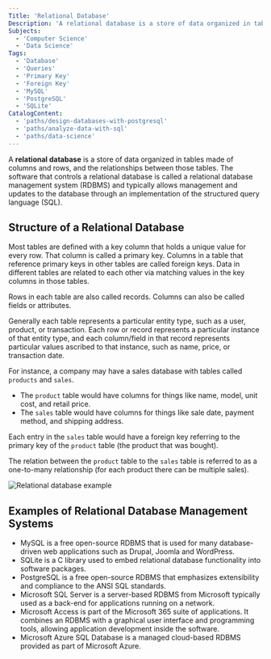 ```yaml
---
Title: 'Relational Database'
Description: 'A relational database is a store of data organized in tables made of columns and rows, and the relationships between those tables.'
Subjects:
  - 'Computer Science'
  - 'Data Science'
Tags:
  - 'Database'
  - 'Queries'
  - 'Primary Key'
  - 'Foreign Key'
  - 'MySQL'
  - 'PostgreSQL'
  - 'SQLite'
CatalogContent:
  - 'paths/design-databases-with-postgresql'
  - 'paths/analyze-data-with-sql'
  - 'paths/data-science'
---
```


[relational database example]: https://raw.githubusercontent.com/Codecademy/docs/main/media/general-relational-database.png 'Example of a Relational Database'

A **relational database** is a store of data organized in tables made of columns and rows, and the relationships between those tables.
The software that controls a relational database is called a relational database management system (RDBMS) and typically allows management and updates to the database through an implementation of the structured query language (SQL).

## Structure of a Relational Database

Most tables are defined with a key column that holds a unique value for every row. That column is called a primary key. Columns in a table that reference primary keys in other tables are called foreign keys. Data in different tables are related to each other via matching values in the key columns in those tables.

Rows in each table are also called records. Columns can also be called fields or attributes.

Generally each table represents a particular entity type, such as a user, product, or transaction. Each row or record represents a particular instance of that entity type, and each column/field in that record represents particular values ascribed to that instance, such as name, price, or transaction date.

For instance, a company may have a sales database with tables called `products` and `sales`.

- The `product` table would have columns for things like name, model, unit cost, and retail price.
- The `sales` table would have columns for things like sale date, payment method, and shipping address.

Each entry in the `sales` table would have a foreign key referring to the primary key of the `product` table (the product that was bought).

The relation between the `product` table to the `sales` table is referred to as a one-to-many relationship (for each product there can be multiple sales).

![Relational database example]

## Examples of Relational Database Management Systems

- MySQL is a free open-source RDBMS that is used for many database-driven web applications such as Drupal, Joomla and WordPress.
- SQLite is a C library used to embed relational database functionality into software packages.
- PostgreSQL is a free open-source RDBMS that emphasizes extensibility and compliance to the ANSI SQL standards.
- Microsoft SQL Server is a server-based RDBMS from Microsoft typically used as a back-end for applications running on a network.
- Microsoft Access is part of the Microsoft 365 suite of applications. It combines an RDBMS with a graphical user interface and programming tools, allowing application development inside the software.
- Microsoft Azure SQL Database is a managed cloud-based RDBMS provided as part of Microsoft Azure.
